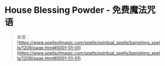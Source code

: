 <!--yml

category: 未分类

date: 2024-06-12 18:34:08

-->

# House Blessing Powder - 免费魔法咒语

> 来源：[https://www.spellsofmagic.com/spells/spiritual_spells/banishing_spells/1209/page.html#0001-01-01](https://www.spellsofmagic.com/spells/spiritual_spells/banishing_spells/1209/page.html#0001-01-01)
